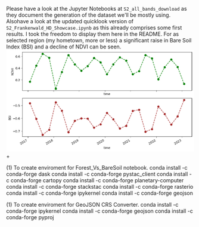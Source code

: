 Please have a look at the Jupyter Notebooks at `S2_all_bands_download` as they document the generation of the dataset we'll be mostly using.  
Alsohave a look at the updated quicklook version of `S2_Frankenwald_HD_Showcase.ipynb` as this already comprises
some first results. I took the freedom to display them here in the README. For as selected
region (my hometown, more or less) a significant raise in Bare Soil Index (BSI) and a decline of NDVI
can be seen. 
![](./Images/NDVI_BSI_ts.png)+


(1) To create enviroment for Forest_Vs_BareSoil notebook.
conda install -c conda-forge dask 
conda install -c conda-forge pystac_client
conda install -c conda-forge cartopy
conda install -c conda-forge planetary-computer
conda install -c conda-forge stackstac
conda install -c conda-forge rasterio
conda install -c conda-forge ipykernel
conda install -c conda-forge geojson

(1) To create enviroment for GeoJSON CRS Converter.
conda install -c conda-forge ipykernel
conda install -c conda-forge geojson
conda install -c conda-forge pyproj

